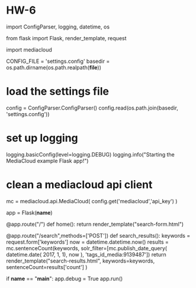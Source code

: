 # HW-6

import ConfigParser, logging, datetime, os

from flask import Flask, render_template, request

import mediacloud

CONFIG_FILE = 'settings.config'
basedir = os.path.dirname(os.path.realpath(__file__))

# load the settings file
config = ConfigParser.ConfigParser()
config.read(os.path.join(basedir, 'settings.config'))

# set up logging
logging.basicConfig(level=logging.DEBUG)
logging.info("Starting the MediaCloud example Flask app!")

# clean a mediacloud api client
mc = mediacloud.api.MediaCloud( config.get('mediacloud','api_key') )

app = Flask(__name__)


@app.route("/")
def home():
    return render_template("search-form.html")


@app.route("/search",methods=['POST'])
def search_results():
    keywords = request.form['keywords']
    now = datetime.datetime.now()
    results = mc.sentenceCount(keywords,
                               solr_filter=[mc.publish_date_query( datetime.date( 2017, 1, 1), now ),
                                            'tags_id_media:9139487'])
    return render_template("search-results.html",
                           keywords=keywords,
                           sentenceCount=results['count'] )

if __name__ == "__main__":
    app.debug = True
    app.run()
